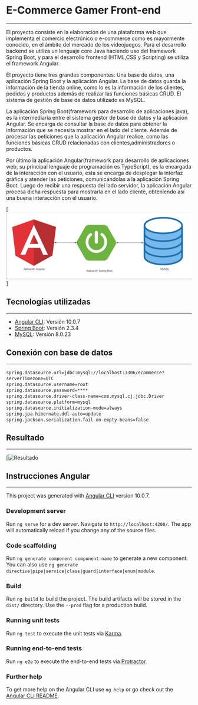 # E-Commerce Gamer Front-end
***

El proyecto consiste en la elaboración de una plataforma web que implementa el comercio electrónico o e-commerce como es mayormente conocido, en el ámbito del mercado de los videojuegos. Para el desarrollo backend se utiliza un lenguaje core Java haciendo uso del framework Spring Boot, y para el desarrollo frontend (HTML,CSS y Scripting) se utiliza el framework Angular.

El proyecto tiene tres grandes componentes: Una base de datos, una aplicación Spring Boot y la aplicación Angular. La base de datos guarda la información de la tienda online, como lo es la información de los clientes, pedidos y productos además de realizar las funciones básicas CRUD. El sistema de gestión de base de datos utilizado es MySQL.

La aplicación Spring Boot(framework para desarrollo de aplicaciones java), es la intermediaria entre el sistema gestor de base de datos y la aplicación Angular. Se encarga de consultar la base de datos para obtener la información que se necesita mostrar en el lado del cliente. Además de procesar las peticiones que la aplicación Angular realice, como las funciones básicas CRUD relacionadas con clientes,administradores o productos.

Por último la aplicación Angular(framework para desarrollo de aplicaciones web, su principal lenguaje de programación es TypeScript), es la encargada de la interacción con el usuario, esta se encarga de desplegar la interfaz gráfica y atender las peticiones, comunicándolas a la aplicación Spring Boot. Luego de recibir una respuesta del lado servidor, la aplicación Angular procesa dicha respuesta para mostrarla en el lado cliente, obteniendo así una buena interacción con el usuario.

[![Comportamiento](https://github.com/ChristianGalindo10/GameStore-FRONT/blob/master/Readme_assets/Comportamiento.png)]


## Tecnologías utilizadas
***
* [Angular CLI](https://angular.io/cli): Versión 10.0.7
* [Spring Boot](https://spring.io/projects/spring-boot): Versión 2.3.4
* [MySQL](https://dev.mysql.com/doc/): Versión 8.0.23

## Conexión con base de datos
***
```properties
spring.datasource.url=jdbc:mysql://localhost:3306/ecommerce?serverTimezone=UTC
spring.datasource.username=root
spring.datasource.password=****
spring.datasource.driver-class-name=com.mysql.cj.jdbc.Driver
spring.datasource.platform=mysql
spring.datasource.initialization-mode=always
spring.jpa.hibernate.ddl-auto=update
spring.jackson.serialization.fail-on-empty-beans=false
```

## Resultado
***
[![Resultado](https://github.com/ChristianGalindo10/GameStore-FRONT/blob/master/Readme_assets/VideoFinal.gif)

## Instrucciones Angular
***
This project was generated with [Angular CLI](https://github.com/angular/angular-cli) version 10.0.7.

### Development server

Run `ng serve` for a dev server. Navigate to `http://localhost:4200/`. The app will automatically reload if you change any of the source files.

### Code scaffolding

Run `ng generate component component-name` to generate a new component. You can also use `ng generate directive|pipe|service|class|guard|interface|enum|module`.

### Build

Run `ng build` to build the project. The build artifacts will be stored in the `dist/` directory. Use the `--prod` flag for a production build.

### Running unit tests

Run `ng test` to execute the unit tests via [Karma](https://karma-runner.github.io).

### Running end-to-end tests

Run `ng e2e` to execute the end-to-end tests via [Protractor](http://www.protractortest.org/).

### Further help

To get more help on the Angular CLI use `ng help` or go check out the [Angular CLI README](https://github.com/angular/angular-cli/blob/master/README.md).

